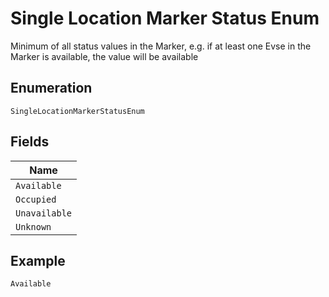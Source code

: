 
# Single Location Marker Status Enum

Minimum of all status values in the Marker, e.g. if at least one Evse in the Marker is available, the value will be available

## Enumeration

`SingleLocationMarkerStatusEnum`

## Fields

| Name |
|  --- |
| `Available` |
| `Occupied` |
| `Unavailable` |
| `Unknown` |

## Example

```
Available
```

